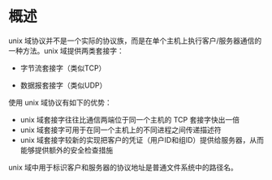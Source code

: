 # 概述

unix 域协议并不是一个实际的协议族，而是在单个主机上执行客户/服务器通信的一种方法。unix 域提供两类套接字：

- 字节流套接字（类似TCP）

- 数据报套接字（类似UDP）

使用 unix 域协议有如下的优势：

- unix 域套接字往往比通信两端位于同一个主机的 TCP 套接字快出一倍
- unix 域套接字可用于在同一个主机上的不同进程之间传递描述符
- unix 域套接字较新的实现把客户的凭证（用户ID和组ID）提供给服务器，从而能够提供额外的安全检查措施

unix 域中用于标识客户和服务器的协议地址是普通文件系统中的路径名。

